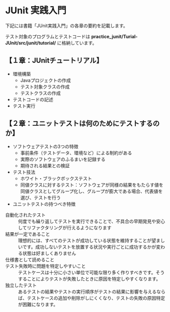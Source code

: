 # JUnit 実践入門
  <p>下記には書籍「JUnit実践入門」の各章の要約を記載します。</p>
  <p>テスト対象のプログラムとテストコードは <strong>practice_junit/Turial-JUnit/src/junit/tutorial/</strong> に格納しています。</p>

## 【１章：JUnitチュートリアル】  
- 環境構築  
  - Javaプロジェクトの作成  
  - テスト対象クラスの作成  
  - テストクラスの作成  
- テストコードの記述  
- テスト実行  


## 【２章：ユニットテストは何のためにテストするのか】
- ソフトウェアテストの3つの特徴
  - 事前条件（テストデータ、環境など）による制約がある
  - 実際のソフトウェアのふるまいを記録する
  - 期待される結果との検証
- テスト技法  
  - ホワイト・ブラックボックステスト  
  - 同値クラスに対するテスト：ソフトウェアが同様の結果をもたらす値を同値クラスとしてグループ化し、グループが膨大である場合、代表値を選び、テストを行う
- ユニットテストの持つべき特徴
<dl>
  <dt>自動化されたテスト</dt>
  <dd>何度でも繰り返してテストを実行できることで、不具合の早期発見や安心してリファクタリングが行えるようになります</dd>
  <dt>結果が一定であること</dt>
  <dd>理想的には、すべてのテストが成功している状態を維持することが望ましいです。成功しないテストを放置する状況や実行ごとに成功するかが変わる状態は好ましくありません</dd>
  <dt>仕様書として読めること</dt>
  <dt>テスト失敗時に問題を特定しやすいこと</dt>
  <dd>テストケースは十分に小さい単位で可能な限り多く作りすべきです。そうすることによりテストが失敗したときに原因を特定しやすくなります。</dd>
  <dt>独立したテスト</dt>
  <dd>あるテストの結果やテストの実行順序がテストの結果に影響を与えるならば、テストケースの追加や削除がしにくくなり、テストの失敗の原因特定が困難になります。</dd>
</dl>
